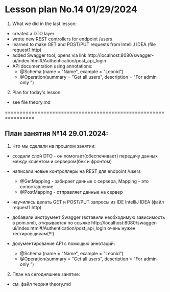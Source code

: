 # Lesson plan No.14 01/29/2024

1. What we did in the last lesson:

- created a DTO layer
- wrote new REST controllers for endpoint /users
- learned to make GET and POST/PUT requests from IntelliJ IDEA (file request1.http)
- added Swagger tool, opens via link
  http://localhost:8080/swagger-ui/index.html#/Authentication/post_api_login
- API documentation using annotations:
  - @Schema (name = "Name", example = "Leonid")
  - @Operation(summary = "Get all users", description = "For admin only ")

2. Plan for today's lesson:
- see file theory.md

================================================================

## План занятия №14 29.01.2024:

1. Что мы сделали на прошлом занятии:

- создали слой DTO - он помогает(обеспечивает) передачу данных между клиентом и сервером(бек и фронтом)

- написали новые контроллеры на REST для endpoint /users
  - @GetMapping - забирает данные с сервера, Mapping - это сопоставление
  - @PostMapping - отправляет данные на сервер

- научились делать GET  и POST/PUT запросы из IDE IntelliJ IDEA (файл request1.http)

- добавили инструмент Swagger (вставили необходимую зависимость в pom.xml), открывается по ссылке
http://localhost:8080/swagger-ui/index.html#/Authentication/post_api_login
очень нужен тестировщикам(!!!)
- документирование API с помощью аннотаций:
  - @Schema (name = "Name", example = "Leonid")
  - @Operation(summary = "Get all users", description = "For admin only ")

2. План на сегодняшнее занятие:
- см. файл теория theory.md 




